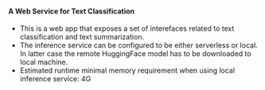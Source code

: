 #### A Web Service for Text Classification

- This is a web app that exposes a set of interefaces related to text classification and text summarization.
- The inference service can be configured to be either serverless or local. In latter case the remote HuggingFace model has to be downloaded to local machine.
- Estimated runtime minimal memory requirement when using local inference service: 4G
